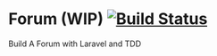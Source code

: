# Forum (WIP) [![Build Status](https://travis-ci.com/cesaramirez/forum.svg?branch=master)](https://travis-ci.com/cesaramirez/forum)

Build A Forum with Laravel and TDD
